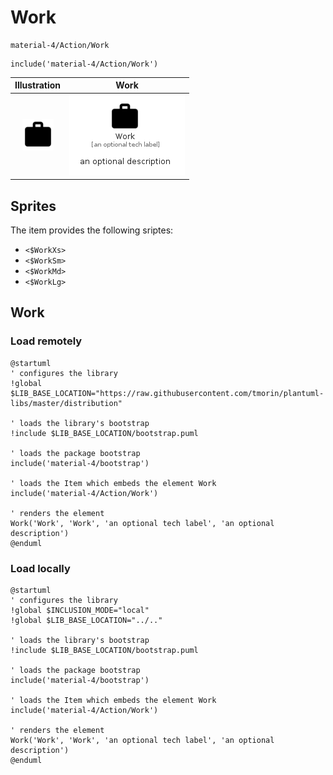 # Work


```text
material-4/Action/Work
```

```text
include('material-4/Action/Work')
```



| Illustration | Work |
| :---: | :---: |
| ![illustration for Illustration](../../material-4/Action/Work.png) | ![illustration for Work](../../material-4/Action/Work.Local.png) |



## Sprites
The item provides the following sriptes:

- `<$WorkXs>`
- `<$WorkSm>`
- `<$WorkMd>`
- `<$WorkLg>`





## Work

### Load remotely
```plantuml
@startuml
' configures the library
!global $LIB_BASE_LOCATION="https://raw.githubusercontent.com/tmorin/plantuml-libs/master/distribution"

' loads the library's bootstrap
!include $LIB_BASE_LOCATION/bootstrap.puml

' loads the package bootstrap
include('material-4/bootstrap')

' loads the Item which embeds the element Work
include('material-4/Action/Work')

' renders the element
Work('Work', 'Work', 'an optional tech label', 'an optional description')
@enduml
```

### Load locally
```plantuml
@startuml
' configures the library
!global $INCLUSION_MODE="local"
!global $LIB_BASE_LOCATION="../.."

' loads the library's bootstrap
!include $LIB_BASE_LOCATION/bootstrap.puml

' loads the package bootstrap
include('material-4/bootstrap')

' loads the Item which embeds the element Work
include('material-4/Action/Work')

' renders the element
Work('Work', 'Work', 'an optional tech label', 'an optional description')
@enduml
```


